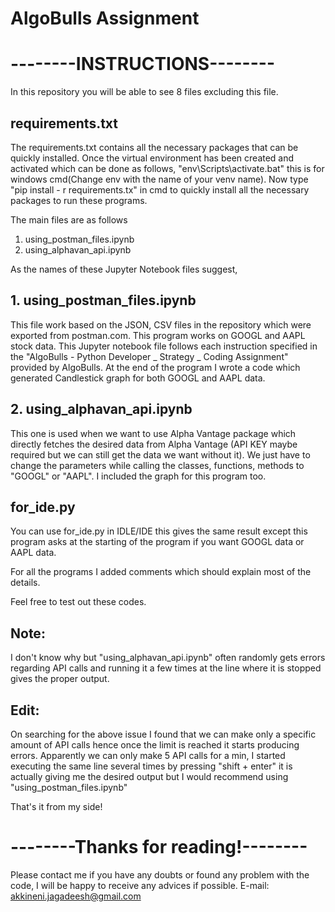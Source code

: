 # AlgoBulls Assignment

# --------INSTRUCTIONS--------

In this repository you will be able to see 8 files
excluding this file.

## requirements.txt
The requirements.txt contains all the necessary packages
that can be quickly installed.
Once the virtual environment has been created and activated which 
can be done as follows,
"env\Scripts\activate.bat" this is for windows cmd(Change env with
the name of your venv name). Now type "pip install - r requirements.tx" 
in cmd to quickly install all the necessary packages to run these programs.

The main files are as follows
1. using_postman_files.ipynb
2. using_alphavan_api.ipynb

As the names of these Jupyter Notebook files suggest,
## 1. using_postman_files.ipynb
This file work based on the JSON, CSV files in
the repository which were exported from postman.com. This program
works on GOOGL and AAPL stock data. This Jupyter notebook file follows each 
instruction specified in the "AlgoBulls - Python Developer _ Strategy _ Coding Assignment" 
provided by AlgoBulls. At the end of the program I wrote a code which generated Candlestick
graph for both GOOGL and AAPL data.

## 2. using_alphavan_api.ipynb
This one is used when we want to use Alpha Vantage package
which directly fetches the desired data from Alpha Vantage
(API KEY maybe required but we can still get the data we want without it).
We just have to change the parameters while calling the classes, functions,
methods to "GOOGL" or "AAPL". I included the graph for this program too.

## for_ide.py
You can use for_ide.py in IDLE/IDE this gives the same result except
this program asks at the starting of the program if you want GOOGL data
or AAPL data.

For all the programs I added comments which should explain most of the details.

Feel free to test out these codes.

## Note:
I don't know why but "using_alphavan_api.ipynb" often randomly gets 
errors regarding API calls and running it a few times at the line where
it is stopped gives the proper output.

## Edit:
On searching for the above issue I found that we can make only a specific
amount of API calls hence once the limit is reached it starts producing 
errors. Apparently we can only make 5 API calls for a min, I started executing 
the same line several times by pressing "shift + enter" it is actually giving 
me the desired output but I would  recommend using "using_postman_files.ipynb"

That's it from my side!

# --------Thanks for reading!--------

Please contact me if you have any doubts or found any problem with the code, I will be happy to receive any advices if possible.
E-mail: akkineni.jagadeesh@gmail.com
